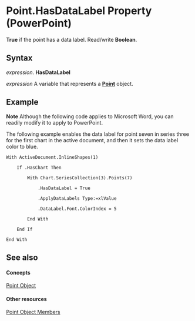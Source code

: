 
# Point.HasDataLabel Property (PowerPoint)

 **True** if the point has a data label. Read/write **Boolean**.


## Syntax

 _expression_. **HasDataLabel**

 _expression_ A variable that represents a **[Point](e0137fdd-5632-88d7-a6c0-57a76717e736.md)** object.


## Example




 **Note**  Although the following code applies to Microsoft Word, you can readily modify it to apply to PowerPoint.

The following example enables the data label for point seven in series three for the first chart in the active document, and then it sets the data label color to blue.




```
With ActiveDocument.InlineShapes(1)

    If .HasChart Then

        With Chart.SeriesCollection(3).Points(7)

            .HasDataLabel = True

            .ApplyDataLabels Type:=xlValue

            .DataLabel.Font.ColorIndex = 5

        End With

    End If

End With
```


## See also


#### Concepts


[Point Object](e0137fdd-5632-88d7-a6c0-57a76717e736.md)
#### Other resources


[Point Object Members](ddf0303f-d97f-91fd-12b5-e569a7899ebd.md)
